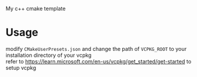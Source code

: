 My c++ cmake template

# Usage
modify `CMakeUserPresets.json` and change the path of `VCPKG_ROOT` to your installation directory of your vcpkg<br>
refer to https://learn.microsoft.com/en-us/vcpkg/get_started/get-started to setup vcpkg